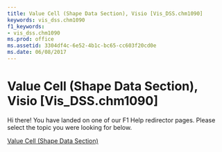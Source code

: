```yaml
---
title: Value Cell (Shape Data Section), Visio [Vis_DSS.chm1090]
keywords: vis_dss.chm1090
f1_keywords:
- vis_dss.chm1090
ms.prod: office
ms.assetid: 3304df4c-6e52-4b1c-bc65-cc603f20cd0e
ms.date: 06/08/2017
---
```



# Value Cell (Shape Data Section), Visio [Vis_DSS.chm1090]

Hi there! You have landed on one of our F1 Help redirector pages. Please select the topic you were looking for below.

[Value Cell (Shape Data Section)](http://msdn.microsoft.com/library/fd42a6ce-f621-4e9e-aba3-23a1b87a5651%28Office.15%29.aspx)

